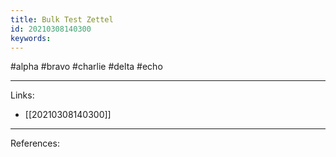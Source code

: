 ```yaml
---
title: Bulk Test Zettel
id: 20210308140300
keywords:
---
```

#alpha #bravo #charlie #delta #echo

---
Links:

- [[20210308140300]]

---
References:
